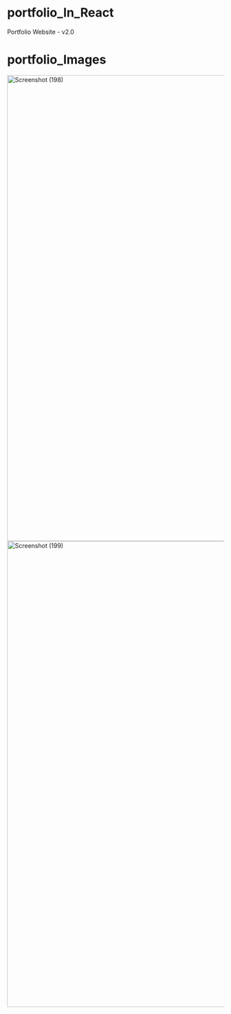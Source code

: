 # portfolio_In_React
Portfolio Website - v2.0

# portfolio_Images
<img width="1920" height="1080" alt="Screenshot (198)" src="https://github.com/user-attachments/assets/6066a91a-ce72-41f8-9fd4-1bcdc62fb6ed" />

<img width="1920" height="1080" alt="Screenshot (199)" src="https://github.com/user-attachments/assets/54221bc2-5ca2-48bd-8eaf-0bbc74e8fe25" />

